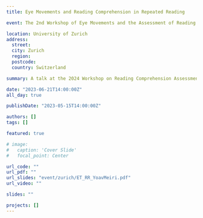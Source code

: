 ```yaml
---
title: Eye Movements and Reading Comprehension in Repeated Reading

event: The 2nd Workshop of Eye Movements and the Assessment of Reading Comprehension

location: University of Zurich
address:
  street:
  city: Zurich
  region:
  postcode:
  country: Switzerland

summary: A talk at the 2024 Workshop on Reading Comprehension Assessment from Eye Movements, discussing the latest advancements in the field.

date: "2023-06-21T14:00:00Z"
all_day: true

publishDate: "2023-05-15T14:00:00Z"

authors: []
tags: []

featured: true

# image:
#   caption: 'Cover Slide'
#   focal_point: Center

url_code: ""
url_pdf: ""
url_slides: "event/zurich/ET_RR_YoavMeiri.pdf"
url_video: ""

slides: ""

projects: []
---
```

